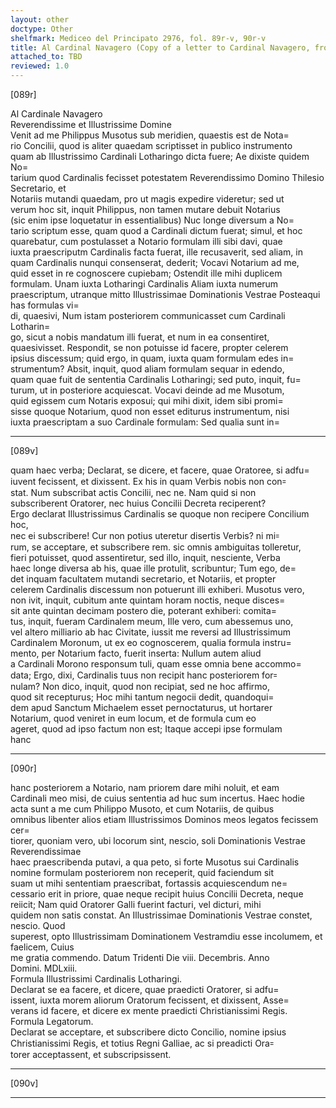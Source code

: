 ```yaml
---
layout: other
doctype: Other
shelfmark: Mediceo del Principato 2976, fol. 89r-v, 90r-v
title: Al Cardinal Navagero (Copy of a letter to Cardinal Navagero, from Trento, 08/12/1563)
attached_to: TBD
reviewed: 1.0
---
```


[089r]  
  
  
Al Cardinale Navagero  
Reverendissime et Illustrissime Domine  
Venit ad me Philippus Musotus sub meridien, quaestis est de Nota=  
rio Concilii, quod is aliter quaedam scriptisset in publico instrumento  
quam ab Illustrissimo Cardinali Lotharingo dicta fuere; Ae dixiste quidem No=  
tarium quod Cardinalis fecisset potestatem Reverendissimo Domino Thilesio Secretario, et  
Notariis mutandi quaedam, pro ut magis expedire videretur; sed ut  
verum hoc sit, inquit Philippus, non tamen mutare debuit Notarius  
(sic enim ipse loquetatur in essentialibus) Nuc longe diversum a No=  
tario scriptum esse, quam quod a Cardinali dictum fuerat; simul, et hoc  
quarebatur, cum postulasset a Notario formulam illi sibi davi, quae  
iuxta praescriputm Cardinalis facta fuerat, ille recusaverit, sed aliam, in  
quam Cardinalis nunqui consenserat, dederit; Vocavi Notarium ad me,  
quid esset in re cognoscere cupiebam; Ostendit ille mihi duplicem  
formulam. Unam iuxta Lotharingi Cardinalis Aliam iuxta numerum  
praescriptum, utranque mitto Illustrissimae Dominationis Vestrae Posteaqui has formulas vi=  
di, quaesivi, Num istam posteriorem communicasset cum Cardinali Lotharin=  
go, sicut a nobis mandatum illi fuerat, et num in ea consentiret,  
quaesivisset. Respondit, se non potuisse id facere, propter celerem  
ipsius discessum; quid ergo, in quam, iuxta quam formulam edes in=  
strumentum? Absit, inquit, quod aliam formulam sequar in edendo,  
quam quae fuit de sententia Cardinalis Lotharingi; sed puto, inquit, fu=  
turum, ut in posteriore acquiescat. Vocavi deinde ad me Musotum,  
quid egissem cum Notaris exposui; qui mihi dixit, idem sibi promi=  
sisse quoque Notarium, quod non esset editurus instrumentum, nisi  
iuxta praescriptam a suo Cardinale formulam: Sed qualia sunt in=  
  
---  

[089v]  
  
  
quam haec verba; Declarat, se dicere, et facere, quae Oratoree, si adfu=  
iuvent fecissent, et dixissent. Ex his in quam Verbis nobis non con꞊  
stat. Num subscribat actis Concilii, nec ne. Nam quid si non  
subscriberent Oratorer, nec huius Concilii Decreta reciperent?  
Ergo declarat Illustrissimus Cardinalis se quoque non recipere Concilium hoc,  
nec ei subscribere! Cur non potius uteretur disertis Verbis? ni mi꞊  
rum, se acceptare, et subscribere rem. sic omnis ambiguitas tolleretur,  
fieri potuisset, quod assentiretur, sed illo, inquit, nesciente, Verba  
haec longe diversa ab his, quae ille protulit, scribuntur; Tum ego, de=  
det inquam facultatem mutandi secretario, et Notariis, et propter  
celerem Cardinalis discessum non potuerunt illi exhiberi. Musotus vero,  
non ivit, inquit, cubitum ante quintam horam noctis, neque disces=  
sit ante quintan decimam postero die, poterant exhiberi: comita=  
tus, inquit, fueram Cardinalem meum, Ille vero, cum abessemus uno,  
vel altero milliario ab hac Civitate, iussit me reversi ad Illustrissimum  
Cardinalem Moronum, ut ex eo cognoscerem, qualia formula instru=  
mento, per Notarium facto, fuerit inserta: Nullum autem aliud  
a Cardinali Morono responsum tuli, quam esse omnia bene accommo=  
data; Ergo, dixi, Cardinalis tuus non recipit hanc posteriorem for꞊  
nulam? Non dico, inquit, quod non recipiat, sed ne hoc affirmo,  
quod sit recepturus; Hoc mihi tantum negocii dedit, quandoqui=  
dem apud Sanctum Michaelem esset pernoctaturus, ut hortarer  
Notarium, quod veniret in eum locum, et de formula cum eo  
ageret, quod ad ipso factum non est; Itaque accepi ipse formulam  
hanc  
  
---  

[090r]  
  
  
hanc posteriorem a Notario, nam priorem dare mihi noluit, et eam  
Cardinali meo misi, de cuius sententia ad huc sum incertus. Haec hodie  
acta sunt a me cum Philippo Musoto, et cum Notariis, de quibus  
omnibus libenter alios etiam Illustrissimos Dominos meos legatos fecissem cer=  
tiorer, quoniam vero, ubi locorum sint, nescio, soli Dominationis Vestrae Reverendissimae  
haec praescribenda putavi, a qua peto, si forte Musotus sui Cardinalis  
nomine formulam posteriorem non receperit, quid faciendum sit  
suam ut mihi sententiam praescribat, fortassis acquiescendum ne=  
cessario erit in priore, quae neque recipit huius Concilii Decreta, neque  
reiicit; Nam quid Oratorer Galli fuerint facturi, vel dicturi, mihi  
quidem non satis constat. An Illustrissimae Dominationis Vestrae constet, nescio. Quod  
superest, opto Illustrissimam Dominationem Vestramdiu esse incolumem, et faelicem, Cuius  
me gratia commendo. Datum Tridenti Die viii. Decembris. Anno  
Domini. MDLxiii.  
Formula Illustrissimi Cardinalis Lotharingi.  
Declarat se ea facere, et dicere, quae praedicti Oratorer, si adfu=  
issent, iuxta morem aliorum Oratorum fecissent, et dixissent, Asse=  
verans id facere, et dicere ex mente praedicti Christianissimi Regis.  
Formula Legatorum.  
Declarat se acceptare, et subscribere dicto Concilio, nomine ipsius  
Christianissimi Regis, et totius Regni Galliae, ac si preadicti Ora꞊  
torer acceptassent, et subscripsissent.  
  
---  

[090v]  
  
  
  
---  

